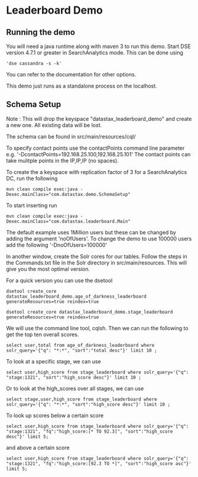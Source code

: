 Leaderboard Demo
====================

## Running the demo 

You will need a java runtime along with maven 3 to run this demo. Start DSE version 4.7.1 or greater in SearchAnalytics mode. This can be done using 

	'dse cassandra -s -k'
	
You can refer to the documentation for other options.

This demo just runs as a standalone process on the localhost.


## Schema Setup
Note : This will drop the keyspace "datastax_leaderboard_demo" and create a new one. All existing data will be lost. 

The schema can be found in src/main/resources/cql/

To specify contact points use the contactPoints command line parameter e.g. '-DcontactPoints=192.168.25.100,192.168.25.101'
The contact points can take mulitple points in the IP,IP,IP (no spaces).

To create the a keyspace with replication factor of 3 for a SearchAnalytics DC, run the following

    mvn clean compile exec:java -Dexec.mainClass="com.datastax.demo.SchemaSetup"

To start inserting run

    mvn clean compile exec:java -Dexec.mainClass="com.datastax.leaderboard.Main"
    
The default example uses 1Million users but these can be changed by adding the argument 'noOfUsers'. To change the demo to use 100000 users add the following '-DnoOfUsers=100000' 

In another window, create the Solr cores for our tables. Follow the steps in the Commands.txt file in the Solr directory in src/main/resources. This will give you the most optimal version. 

For a quick version you can use the dsetool 

	dsetool create_core datastax_leaderboard_demo.age_of_darkness_leaderboard generateResources=true reindex=true
	
	dsetool create_core datastax_leaderboard_demo.stage_leaderboard generateResources=true reindex=true
	
We will use the command line tool, cqlsh. Then we can run the following to get the top ten overall scores.  
	
	select user,total from age_of_darkness_leaderboard where solr_query='{"q": "*:*", "sort":"total desc"}' limit 10 ;
	
To look at a specific stage, we can use

	select user,high_score from stage_leaderboard where solr_query='{"q": "stage:1321", "sort":"high_score desc"}' limit 10 ;

Or to look at the high_scores over all stages, we can use 

	select stage,user,high_score from stage_leaderboard where solr_query='{"q": "*:*", "sort":"high_score desc"}' limit 10 ;
	
To look up scores below a certain score 

	select user,high_score from stage_leaderboard where solr_query='{"q": "stage:1321", "fq":"high_score:[* TO 92.3]", "sort":"high_score desc"}' limit 5;

and above a certain score

	select user,high_score from stage_leaderboard where solr_query='{"q": "stage:1321", "fq":"high_score:[92.3 TO *]", "sort":"high_score asc"}' limit 5;



